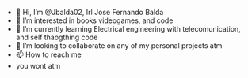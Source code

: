 - 👋 Hi, I’m @Jbalda02, Irl Jose Fernando Balda
- 👀 I’m interested in books videogames, and code
- 🌱 I’m currently learning Electrical engineering with telecomunication, and self thaogthing code
- 💞️ I’m looking to collaborate on any of my personal projects atm 
- 📫 How to reach me 
- you wont atm

<!---
Jbalda02/Jbalda02 is a ✨ special ✨ repository because its `README.md` (this file) appears on your GitHub profile.
You can click the Preview link to take a look at your changes.
--->
